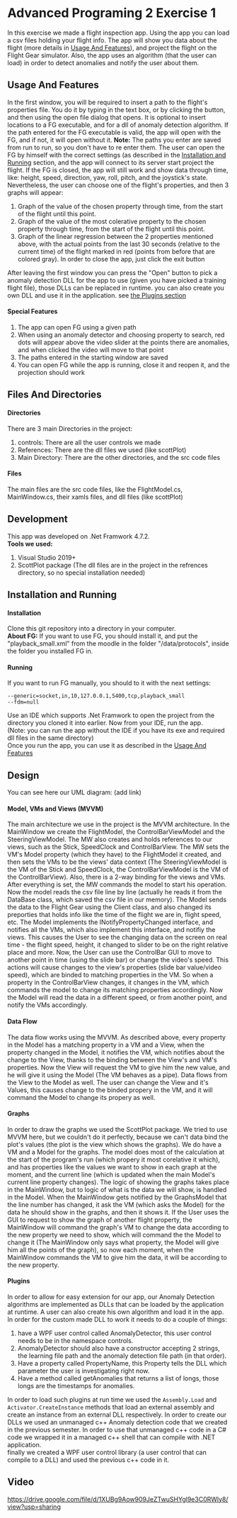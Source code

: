 # Advanced Programing 2 Exercise 1
In this exercise we made a flight inspection app.
Using the app you can load a csv files holding your flight info. The app will show you data about the flight (more details in [Usage And Features](#Usage-And-Features)), and project the flight on the Flight Gear simulator. Also, the app uses an algorithm (that the user can load) in order to detect anomalies and notify the user about them.

## Usage And Features
In the first window, you will be required to insert a path to the flight's properties file. You do it by typing in the text box, or by clicking the button, and then using the open file dialog that opens. It is optional to insert locations to a FG executable, and for a dll of anomaly detection algorithm. If the path entered for the FG executable is valid, the app will open with the FG, and if not, it will open without it.
**Note:** The paths you enter are saved from run to run, so you don't have to re enter them.
The user can open the FG by himself with the correct settings (as described in the [Installation and Running](#installation-and-running) section, and the app will connect to its server start project the flight. If the FG is closed, the app will still work and show data through time, like: height, speed, direction, yaw, roll, pitch, and the joystick's state. Nevertheless, the user can choose one of the flight's properties, and then 3 graphs will appear:
1. Graph of the value of the chosen property through time, from the start of the flight until this point.
2. Graph of the value of the most colerative property to the chosen property through time, from the start of the flight until this point.
3. Graph of the linear regression between the 2 properties mentioned above, with the actual points from the last 30 seconds (relative to the current time) of the flight marked in red (points from before that are colored gray). 
In order to close the app, just click the exit button
   
After leaving the first window you can press the "Open" button to pick a anomaly detection DLL for the app to use (given you have picked a training flight file), those DLLs can be replaced in runtime. you can also create you own DLL and use it in the application.
see [the Plugins section](#Plugins)
#### Special Features ####
1. The app can open FG using a given path
2. When using an anomaly detector and choosing property to search, red dots will appear above the video slider at the points there are anomalies, and when clicked the video will move to that point
3. The paths entered in the starting window are saved
4. You can open FG while the app is running, close it and reopen it, and the projection should work

## Files And Directories
#### Directories
There are 3 main Directories in the project:  
1. controls: There are all the user controls we made
2. References: There are the dll files we used (like scottPlot)
3. Main Directory: There are the other directories, and the src code files 
#### Files
The main files are the src code files, like the FlightModel.cs, MainWindow.cs, their xamls files, and dll files (like scottPlot)

## Development
This app was developed on .Net Framwork 4.7.2.  
**Tools we used:**  
1. Visual Studio 2019+
2. ScottPlot package (The dll files are in the project in the refrences directory, so no special installation needed)

## Installation and Running
#### Installation
Clone this git repository into a directory in your computer.  
**About FG:** If you want to use FG, you should install it, and put the "playback_small.xml" from the moodle in the folder "/data/protocols", inside the folder you installed FG in.
#### Running
If you want to run FG manually, you should to it with the next settings:
```
--generic=socket,in,10,127.0.0.1,5400,tcp,playback_small
--fdm=null
```
Use an IDE which supports .Net Framwork to open the project from the directory you cloned it into earlier. Now from your IDE, run the app.  
(Note: you can run the app without the IDE if you have its exe and required dll files in the same directory)  
Once you run the app, you can use it as described in the [Usage And Features](#usage-and-features)

## Design
You can see here our UML diagram: (add link)
#### Model, VMs and Views (MVVM)
The main architecture we use in the project is the MVVM architecture.
In the MainWindow we create the FlightModel, the ControlBarViewModel and the SteeringViewModel. The MW also creates and holds references to our views, such as the Stick, SpeedClock and ControlBarView. The MW sets the VM's Model property (which they have) to the FlightModel it created, and then sets the VMs to be the views' data context (The SteeringViewModel is the VM of the Stick and SpeedClock, the ControlBarViewModel is the VM of the ControlBarView). Also, there is a 2-way binding for the views and VMs. After everything is set, the MW commands the model to start his operation.
Now the model reads the csv file line by line (actually he reads it from the DataBase class, which saved the csv file in our memory).
The Model sends the data to the Flight Gear using the Client class, and also changed its preporties that holds info like the time of the flight we are in, flight speed, etc. The Model implements the INotifyPropertyChanged interface, and notifies all the VMs, which also implement this interface, and notifiy the views. This causes the User to see the changing data on the screen on real time - the flight speed, height, it changed to slider to be on the right relative place and more.
Now, the User can use the ControlBar GUI to move to another point in time (using the slide bar) or change the video's speed. This actions will cause changes to the view's properties (slide bar value/video speed), which are binded to matching properties in the VM. So when a property in the ControlBarView changes, it changes in the VM, which commands the model to change its matching properties accordingly. Now the Model will read the data in a different speed, or from another point, and notify the VMs accordingly.

#### Data Flow
The data flow works using the MVVM. As described above, every property in the Model has a matching property in a VM and a View, when the property changed in the Model, it notifies the VM, which notifies about the change to the View, thanks to the binding between the View's and VM's properties. Now the View will request the VM to give him the new value, and he will give it using the Model (The VM behaves as a pipe). Data flows from the View to the Model as well. The user can change the View and it's Values, this causes change to the binded propery in the VM, and it will command the Model to change its propery as well. 

#### Graphs
In order to draw the graphs we used the ScottPlot package. We tried to use MVVM here, but we couldn't do it perfectly, because we can't data bind the plot's values (the plot is the view which shows the graphs). We do have a VM and a Model for the graphs. The model does most of the calculation at the start of the program's run (which propery it most corelative it which), and has properties like the values we want to show in each graph at the moment, and the current line (which is updated when the main Model's current line property changes). The logic of showing the graphs takes place in the MainWindow, but to logic of what is the data we will show, is handled in the Model. When the MainWindow gets notified by the GraphsModel that the line number has changed, it ask the VM (which asks the Model) for the data he should show in the graphs, and then it shows it. If the User uses the GUI to request to show the graph of another flight property, the MainWindow will command the graph's VM to change the data according to the new property we need to show, which will command the the Model to change it (The MainWindow only says what property, the Model will give him all the points of the graph), so now each moment, when the MainWindow commands the VM to give him the data, it will be according to the new property.

#### Plugins
In order to allow for easy extension for our app, our Anomaly Detection algorithms are implemented as DLLs that can be loaded by the application at runtime. A user can also create his own algorithm and load it in the app.  
In order for the custom made DLL to work it needs to do a couple of things:
1. have a WPF user control called AnomalyDetector, this user control needs to be in the namespace controls.
2. AnomalyDetector should also have a constructor accepting 2 strings, the learning file path and the anomaly detection file path (in that order).
3. Have a property called PropertyName, this Property tells the DLL which parameter the user is investigating right now.
4. Have a method called getAnomalies that returns a list of longs, those longs are the timestamps for anomalies.

In order to load such plugins at run time we used the ```Assembly.Load``` and ```Activator.CreateInstance``` methods that load an external assembly and create an instance from an external DLL respectively.
In order to create our DLLs we used an unmanaged c++ Anomaly detection code that we created in the previous semester. 
In order to use that unmanaged c++ code in a C# code we wrapped it in a managed c++ shell that can compile with .NET application.  
finally we created a WPF user control library (a user control that can compile to a DLL) and used the previous c++ code in it.
## Video
https://drive.google.com/file/d/1XUBg9Aow909JeZTwuSHYgl9e3C0RWly8/view?usp=sharing
